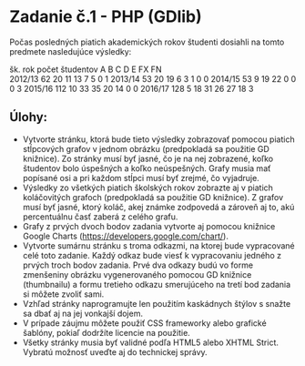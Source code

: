 # Zadanie č.1 - PHP (GDlib)
Počas posledných piatich akademických rokov študenti dosiahli na tomto predmete nasledujúce výsledky:

šk. rok	počet študentov	   A   	   B   	   C  	   D   	   E   	   FX   	   FN   
2012/13	62					20	11	13	7	5	0	1
2013/14	53					20	19	6	3	1	0	0
2014/15	53					9	19	22	0	0	0	3
2015/16	112					10	33	35	20	14	0	0
2016/17	128					5	18	31	26	27	18	3

## Úlohy:
- Vytvorte stránku, ktorá bude tieto výsledky zobrazovať pomocou piatich stĺpcových grafov v jednom obrázku (predpokladá sa použitie GD knižnice). Zo stránky musí byť jasné, čo je na nej zobrazené, koľko študentov bolo úspešných a koľko neúspešných. Grafy musia mať popísané osi a pri každom stĺpci  musí byť zrejmé, čo vyjadruje.
- Výsledky zo všetkých piatich školských rokov zobrazte aj v piatich koláčovitých grafoch (predpokladá sa použitie GD knižnice). Z grafov musí byť jasné, ktorý koláč, akej známke zodpovedá  a zároveň aj to, akú percentuálnu časť zaberá z celého grafu.
- Grafy z prvých dvoch bodov zadania vytvorte aj pomocou knižnice Google Charts (https://developers.google.com/chart/).
- Vytvorte sumárnu stránku s troma odkazmi, na ktorej bude vypracované celé toto zadanie. Každý odkaz bude viesť k vypracovaniu jedného z prvých troch bodov zadania. Prvé dva odkazy budú vo forme zmenšeniny obrázku vygenerovaného pomocou GD knižnice (thumbnailu) a formu tretieho odkazu smerujúceho na tretí bod zadania si môžete zvoliť sami.
- Vzhľad stránky naprogramujte len použitím kaskádnych štýlov s snažte sa dbať aj na jej vonkajší dojem. 
- V prípade záujmu môžete použiť CSS frameworky alebo grafické šablóny, pokiaľ dodržíte licencie na použitie. 
- Všetky stránky musia byť validné podľa HTML5 alebo XHTML Strict. Vybratú možnosť uveďte aj do technickej správy.